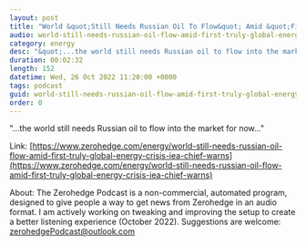 ```yaml
---
layout: post
title: "World &quot;Still Needs Russian Oil To Flow&quot; Amid &quot;First Truly Global Energy Crisis&quot;; IEA Chief Warns"
audio: world-still-needs-russian-oil-flow-amid-first-truly-global-energy-crisis-iea-chief-warns-0
category: energy
desc: "&quot;...the world still needs Russian oil to flow into the market for now...&quot;"
duration: 00:02:32
length: 152
datetime: Wed, 26 Oct 2022 11:20:00 +0000
tags: podcast
guid: world-still-needs-russian-oil-flow-amid-first-truly-global-energy-crisis-iea-chief-warns-0
order: 0
---
```

&quot;...the world still needs Russian oil to flow into the market for now...&quot;

Link: [https://www.zerohedge.com/energy/world-still-needs-russian-oil-flow-amid-first-truly-global-energy-crisis-iea-chief-warns](https://www.zerohedge.com/energy/world-still-needs-russian-oil-flow-amid-first-truly-global-energy-crisis-iea-chief-warns)

About: The Zerohedge Podcast is a non-commercial, automated program, designed to give people a way to get news from Zerohedge in an audio format.  I am actively working on tweaking and improving the setup to create a better listening experience (October 2022).  Suggestions are welcome: [zerohedgePodcast@outlook.com](mailto:zerohedgePodcast@outlook.com)